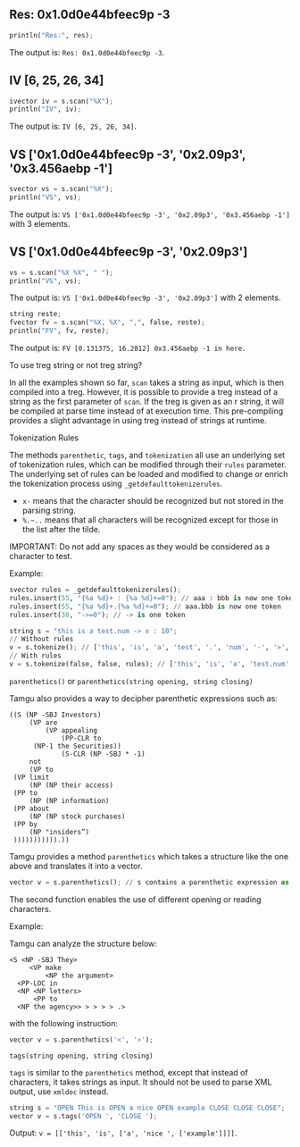## Res: 0x1.0d0e44bfeec9p -3

```python
println("Res:", res);
```

The output is: `Res: 0x1.0d0e44bfeec9p -3`.

## IV [6, 25, 26, 34]

```python
ivector iv = s.scan("%X");
println("IV", iv);
```

The output is: `IV [6, 25, 26, 34]`.

## VS ['0x1.0d0e44bfeec9p -3', '0x2.09p3', '0x3.456aebp -1']

```python
svector vs = s.scan("%X");
println("VS", vs);
```

The output is: `VS ['0x1.0d0e44bfeec9p -3', '0x2.09p3', '0x3.456aebp -1']` with 3 elements.

## VS ['0x1.0d0e44bfeec9p -3', '0x2.09p3']

```python
vs = s.scan("%X %X", " ");
println("VS", vs);
```

The output is: `VS ['0x1.0d0e44bfeec9p -3', '0x2.09p3']` with 2 elements.

```python
string reste;
fvector fv = s.scan("%X, %X", ",", false, reste);
println("FV", fv, reste);
```

The output is: `FV [0.131375, 16.2812] 0x3.456aebp -1 in here.`

To use treg string or not treg string?

In all the examples shown so far, `scan` takes a string as input, which is then compiled into a treg. However, it is possible to provide a treg instead of a string as the first parameter of `scan`. If the treg is given as an r string, it will be compiled at parse time instead of at execution time. This pre-compiling provides a slight advantage in using treg instead of strings at runtime.

Tokenization Rules

The methods `parenthetic`, `tags`, and `tokenization` all use an underlying set of tokenization rules, which can be modified through their `rules` parameter. The underlying set of rules can be loaded and modified to change or enrich the tokenization process using `_getdefaulttokenizerules`.

- `x-` means that the character should be recognized but not stored in the parsing string.
- `%.~..` means that all characters will be recognized except for those in the list after the tilde.

IMPORTANT: Do not add any spaces as they would be considered as a character to test.

Example:

```python
svector rules = _getdefaulttokenizerules();
rules.insert(55, "{%a %d}+ : {%a %d}+=0"); // aaa : bbb is now one token
rules.insert(55, "{%a %d}+.{%a %d}+=0"); // aaa.bbb is now one token
rules.insert(38, "->=0"); // -> is one token

string s = "this is a test.num -> x : 10";
// Without rules
v = s.tokenize(); // ['this', 'is', 'a', 'test', '.', 'num', '-', '>', 'x', ':', '10']
// With rules
v = s.tokenize(false, false, rules); // ['this', 'is', 'a', 'test.num', '->', 'x : 10']
```

`parenthetics()` or `parenthetics(string opening, string closing)`

Tamgu also provides a way to decipher parenthetic expressions such as:

```
((S (NP -SBJ Investors)
     (VP are
         (VP appealing
             (PP-CLR to
      (NP-1 the Securities))
             (S-CLR (NP -SBJ * -1)
     not
     (VP to
 (VP limit
     (NP (NP their access)
 (PP to
     (NP (NP information)
 (PP about
     (NP (NP stock purchases)
 (PP by
     (NP "insiders”)
 ))))))))))).))
```

Tamgu provides a method `parenthetics` which takes a structure like the one above and translates it into a vector.

```python
vector v = s.parenthetics(); // s contains a parenthetic expression as above
```

The second function enables the use of different opening or reading characters.

Example:

Tamgu can analyze the structure below:

```
<S <NP -SBJ They>
     <VP make
         <NP the argument>
  <PP-LOC in
  <NP <NP letters>
      <PP to
  <NP the agency>> > > > > .>
```

with the following instruction:

```python
vector v = s.parenthetics('<', '>');
```

`tags(string opening, string closing)`

`tags` is similar to the `parenthetics` method, except that instead of characters, it takes strings as input. It should not be used to parse XML output, use `xmldoc` instead.

```python
string s = "OPEN This is OPEN a nice OPEN example CLOSE CLOSE CLOSE";
vector v = s.tags('OPEN ', 'CLOSE ');
```

Output: `v = [['this', 'is', ['a', 'nice ', ['example']]]]`.